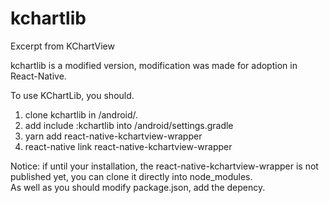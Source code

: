 # kchartlib
Excerpt from KChartView 

kchartlib is a modified version, modification was made for adoption in React-Native.

To use KChartLib, you should.

1. clone kchartlib in <project>/android/.
2. add 
   include :kchartlib 
   into <project>/android/settings.gradle
3. yarn add react-native-kchartview-wrapper
4. react-native link react-native-kchartview-wrapper

Notice: if until your installation, the react-native-kchartview-wrapper is not published yet, you can clone it directly into node_modules.  
As well as you should modify package.json, add the depency.

